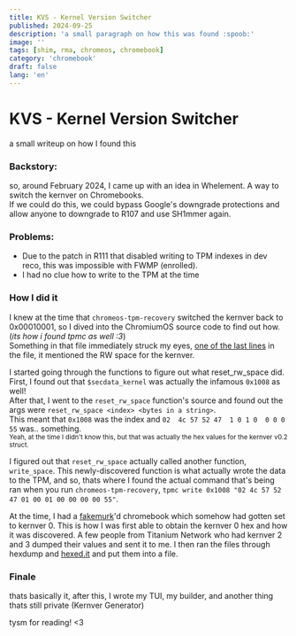 ```yaml
---
title: KVS - Kernel Version Switcher
published: 2024-09-25
description: 'a small paragraph on how this was found :spoob:'
image: ''
tags: [shim, rma, chromeos, chromebook]
category: 'chromebook'
draft: false 
lang: 'en'
---
```


# KVS - Kernel Version Switcher
a small writeup on how I found this


### Backstory: 
so, around February 2024, I came up with an idea in Whelement. A way to switch the kernver on Chromebooks. <br>
If we could do this, we could bypass Google's downgrade protections and allow anyone to downgrade to R107 and use SH1mmer again. 

### Problems:
- Due to the patch in R111 that disabled writing to TPM indexes in dev reco, this was impossible with FWMP (enrolled). <br>
- I had no clue how to write to the TPM at the time

### How I did it
I knew at the time that `chromeos-tpm-recovery` switched the kernver back to 0x00010001, so I dived into the ChromiumOS source code to find out how. (*its how i found tpmc as well :3*) <br>
Something in that file immediately struck my eyes, [one of the last lines](https://chromium.googlesource.com/chromiumos/platform/vboot_reference/+/master/utility/chromeos-tpm-recovery#217) in the file, it mentioned the RW space for the kernver. 

I started going through the functions to figure out what reset_rw_space did. First, I found out that `$secdata_kernel` was actually the infamous `0x1008` as well! <br>
After that, I went to the `reset_rw_space` function's source and found out the args were `reset_rw_space <index> <bytes in a string>`. <br>
This meant that `0x1008` was the index and `02  4c 57 52 47  1 0 1 0  0 0 0  55` was.. something. <br>
<sup>Yeah, at the time I didn't know this, but that was actually the hex values for the kernver v0.2 struct.</sup> <br>

I figured out that `reset_rw_space` actually called another function, `write_space`. This newly-discovered function is what actually wrote the data to the TPM, and so, thats where I found the actual command that's being ran when you run `chromeos-tpm-recovery`, `tpmc write 0x1008 "02 4c 57 52 47 01 00 01 00 00 00 00 55"`.

At the time, I had a [fakemurk](https://github.com/MercuryWorkshop/fakemurk)'d chromebook which somehow had gotten set to kernver 0. This is how I was first able to obtain the kernver 0 hex and how it was discovered. A few people from Titanium Network who had kernver 2 and 3 dumped their values and sent it to me. I then ran the files through hexdump and [hexed.it](https://hexed.it) and put them into a file.

### Finale
thats basically it, after this, I wrote my TUI, my builder, and another thing thats still private (Kernver Generator)

tysm for reading! <3 
